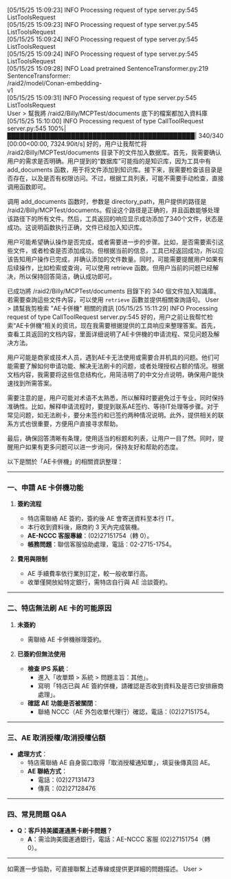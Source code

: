 [05/15/25 15:09:23] INFO     Processing request of type                 server.py:545
                             ListToolsRequest                                        
[05/15/25 15:09:23] INFO     Processing request of type                 server.py:545
                             ListToolsRequest                                        
[05/15/25 15:09:24] INFO     Processing request of type                 server.py:545
                             ListToolsRequest                                        
[05/15/25 15:09:24] INFO     Processing request of type                 server.py:545
                             ListToolsRequest                                        
[05/15/25 15:09:28] INFO     Load pretrained               SentenceTransformer.py:219
                             SentenceTransformer:                                    
                             /raid2/model/Conan-embedding-                           
                             v1                                                      
[05/15/25 15:09:31] INFO     Processing request of type                 server.py:545
                             ListToolsRequest                                        
User > 幫我將 /raid2/Billy/MCPTest/documents 底下的檔案都加入資料庫
[05/15/25 15:10:00] INFO     Processing request of type CallToolRequest server.py:545
100%|████████████████████████████████████████████| 340/340 [00:00<00:00, 7324.90it/s]
<think>
好的，用户让我帮忙将 /raid2/Billy/MCPTest/documents 目录下的文件加入数据库。首先，我需要确认用户的需求是否明确。用户提到的“数据库”可能指的是知识库，因为工具中有 add_documents 函数，用于将文件添加到知识库。接下来，我需要检查该目录是否存在，以及是否有权限访问。不过，根据工具列表，可能不需要手动检查，直接调用函数即可。

调用 add_documents 函数时，参数是 directory_path，用户提供的路径是 /raid2/Billy/MCPTest/documents。假设这个路径是正确的，并且函数能够处理该路径下的所有文件。然后，工具返回的响应显示成功添加了340个文件，状态是成功。这说明函数执行正确，文件已经加入知识库。

用户可能希望确认操作是否完成，或者需要进一步的步骤。比如，是否需要索引这些文件，或者检查是否添加成功。但根据当前的信息，工具已经返回成功，所以应该告知用户操作已完成，并确认添加的文件数量。同时，可能需要提醒用户如果有后续操作，比如检索或查询，可以使用 retrieve 函数。但用户当前的问题已经解决，所以保持回答简洁，确认成功即可。
</think>

已成功將 /raid2/Billy/MCPTest/documents 目錄下的 340 個文件加入知識庫。若需要查詢這些文件內容，可以使用 `retrieve` 函數並提供相關查詢語句。
User > 請幫我剪檢索 "AE卡併機" 相關的資訊
[05/15/25 15:11:29] INFO     Processing request of type CallToolRequest server.py:545
<think>
好的，用户之前让我帮忙检索“AE卡併機”相关的资讯，现在我需要根据提供的工具响应来整理答案。首先，查看工具返回的文档内容，里面详细说明了AE卡併機的申请流程、常见问题及解决方法。

用户可能是商家或技术人员，遇到AE卡无法使用或需要合并机具的问题。他们可能需要了解如何申请功能、解决无法刷卡的问题，或者处理授权占额的情况。根据文档内容，我需要将这些信息结构化，用简洁明了的中文分点说明，确保用户能快速找到所需答案。

需要注意的是，用户可能对术语不太熟悉，所以解释时要避免过于专业，同时保持准确性。比如，解释申请流程时，要提到联系AE签约、等待IT处理等步骤。对于常见问题，如无法刷卡，要分未签约和已签约两种情况说明。此外，提供相关的联系方式也很重要，方便用户直接寻求帮助。

最后，确保回答清晰有条理，使用适当的标题和列表，让用户一目了然。同时，提醒用户如果有更多问题可以进一步询问，保持友好和帮助的态度。
</think>

以下是關於「AE卡併機」的相關資訊整理：

---

### **一、申請 AE 卡併機功能**
1. **簽約流程**  
   - 特店需聯絡 AE 簽約，簽約後 AE 會寄送資料至本行 IT。  
   - 本行收到資料後，廠商約 3 天內完成裝機。  
   - **AE-NCCC 客服專線**：(02)27151754（轉 0）。  
   - **帳務問題**：聯信客服協助處理，電話：02-2715-1754。

2. **費用與限制**  
   - AE 手續費率依行業別訂定，較一般收單行高。  
   - 收單僅開放給特定銀行，需特店自行與 AE 洽談簽約。

---

### **二、特店無法刷 AE 卡的可能原因**
1. **未簽約**  
   - 需聯絡 AE 卡併機辦理簽約。

2. **已簽約但無法使用**  
   - **檢查 IPS 系統**：  
     - 進入「收單類 > 系統 > 問題主旨：其他」。  
     - 寫明「特店已與 AE 簽約併機，請確認是否收到資料及是否已安排廠商處理」。  
   - **確認 AE 功能是否被關閉**：  
     - 聯絡 NCCC（AE 外包收單代理行）確認，電話：(02)27151754。

---

### **三、AE 取消授權/取消授權佔額**
- **處理方式**：  
  - 特店需聯絡 AE 自身窗口取得「取消授權通知單」，填妥後傳真回 AE。  
  - **AE 聯絡方式**：  
    - 電話：(02)27131473  
    - 傳真：(02)27128476

---

### **四、常見問題 Q&A**
- **Q：客戶持美國運通黑卡刷卡問題？**  
  - **A**：需洽詢美國運通銀行，電話：AE-NCCC 客服 (02)27151754（轉 0）。

---

如需進一步協助，可直接聯繫上述專線或提供更詳細的問題描述。
User >